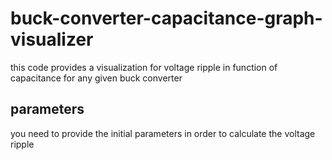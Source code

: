 # buck-converter-capacitance-graph-visualizer

this code provides a visualization for voltage ripple in function of capacitance for any given buck converter

## parameters

you need to provide the initial parameters in order to calculate the voltage ripple